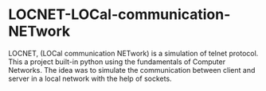 # LOCNET-LOCal-communication-NETwork
LOCNET, (LOCal communication NETwork) is a simulation of telnet protocol. This a project built-in python using the fundamentals of Computer Networks. The idea was to simulate the communication between client and server in a local network with the help of sockets. 
